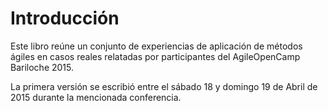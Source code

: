 Introducción
===

Este libro reúne un conjunto de experiencias de aplicación de métodos ágiles en casos reales relatadas por participantes del AgileOpenCamp Bariloche 2015.

La primera versión se escribió entre el sábado 18 y domingo 19 de Abril de 2015 durante la mencionada conferencia.

